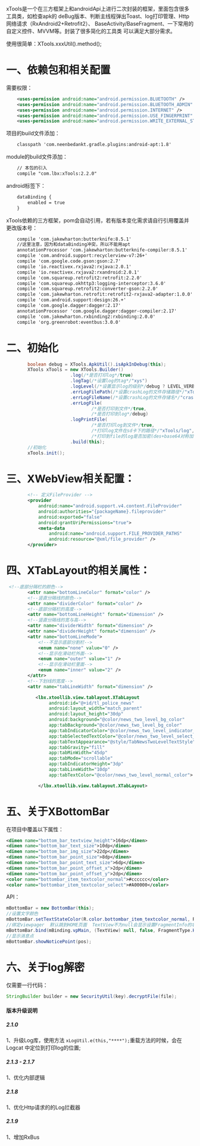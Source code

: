         
xTools是一个在三方框架上和androidApi上进行二次封装的框架，里面包含很多工具类，如检查apk的
deBug版本、判断主线程弹出Toast、log打印管理、Http网络请求（RxAndroid2+Retrofit2）、
BaseActivity/BaseFragment、一下常用的自定义控件、MVVM等。封装了很多简化的工具类
可以满足大部分需求。      
        
使用很简单：XTools.xxxUtil().method(); 
        
             
一、依赖包和相关配置
====
            
        
需要权限：
````Xml
    <uses-permission android:name="android.permission.BLUETOOTH" />
    <uses-permission android:name="android.permission.BLUETOOTH_ADMIN" />
    <uses-permission android:name="android.permission.INTERNET" />
    <uses-permission android:name="android.permission.USE_FINGERPRINT" />
    <uses-permission android:name="android.permission.WRITE_EXTERNAL_STORAGE" />
````
       
                
                
项目的build文件添加：

````Xml    
    classpath 'com.neenbedankt.gradle.plugins:android-apt:1.8'
 ````
        
        
        
module的build文件添加：

````Xml 
    // 本包的引入
    compile "com.lbx:xTools:2.2.0"
````
        
        
        
android标签下：  

````Xml 
    dataBinding {       
        enabled = true      
    } 
````



xTools依赖的三方框架，pom会自动引用，若有版本变化需求请自行引用覆盖并更改版本号：

````Xml 
    compile 'com.jakewharton:butterknife:8.5.1'
    //这里注意，因为和dataBinding冲突，所以不能用apt        
    annotationProcessor 'com.jakewharton:butterknife-compiler:8.5.1'            
    compile 'com.android.support:recyclerview-v7:26+'           
    compile 'com.google.code.gson:gson:2.7'             
    compile 'io.reactivex.rxjava2:rxjava:2.0.1'
    compile 'io.reactivex.rxjava2:rxandroid:2.0.1'
    compile 'com.squareup.retrofit2:retrofit:2.2.0'
    compile 'com.squareup.okhttp3:logging-interceptor:3.6.0'
    compile 'com.squareup.retrofit2:converter-gson:2.2.0'
    compile 'com.jakewharton.retrofit:retrofit2-rxjava2-adapter:1.0.0'
    compile 'com.android.support:design:26.+'
    compile 'com.google.dagger:dagger:2.17'
    annotationProcessor 'com.google.dagger:dagger-compiler:2.17'
    compile 'com.jakewharton.rxbinding2:rxbinding:2.0.0'
    compile 'org.greenrobot:eventbus:3.0.0'
````

       
二、初始化
====

```Java     
        boolean debug = XTools.ApkUtil().isApkInDebug(this);
        XTools xTools = new XTools.Builder()
                        .log(/*是否打印log*/true)
                        .logTag(/*设置log的tag*/"xys")
                        .logLevel(/*设置显示log的级别*/debug ? LEVEL_VERBOSE : LEVEL_NONE)
                        .errLogFilePath(/*设置crashLog的文件存储路径*/"xTools")
                        .errLogFileName(/*设置crashLog的文件存储名*/"crash")
                        .errLogFile(
                                /*是否打印到文件*/true,
                                /*是否打印到log*/debug)
                        .logPrintFile(
                                /*是否打印log到文件*/true,
                                /*打印log文件在sd卡下的路径*/"xTools/log", 
                                /*打印到file的log是否加密(des+base64对称加密), null为不加密*/ "lbx")
                        .build(this);         
        //初始化           
        xTools.init();          
```     
        
三、XWebView相关配置：
===
````Xml
        <!-- 定义FileProvider -->
        <provider
            android:name="android.support.v4.content.FileProvider"
            android:authorities="{packageName}.fileprovider"
            android:exported="false"
            android:grantUriPermissions="true">
            <meta-data
                android:name="android.support.FILE_PROVIDER_PATHS"
                android:resource="@xml/file_provider" />
        </provider>
````
四、XTabLayout的相关属性：
===
````Xml
 <!--底部分隔栏的颜色-->
        <attr name="bottomLineColor" format="color" />
        <!--竖直分隔线的颜色-->
        <attr name="dividerColor" format="color" />
        <!--底部分隔栏的高度-->
        <attr name="bottomLineHeight" format="dimension" />
        <!--竖直分隔线的宽与高-->
        <attr name="dividerWidth" format="dimension" />
        <attr name="dividerHeight" format="dimension" />
        <attr name="bottomLineMode">
            <!--不显示底部分割栏-->
            <enum name="none" value="0" />
            <!--显示在滑动栏外面-->
            <enum name="outer" value="1" />
            <!--显示在滑动栏里面-->
            <enum name="inner" value="2" />
        </attr>
        <!--下划线的宽度-->
        <attr name="tabLineWidth" format="dimension" />

           <lbx.xtoollib.view.tablayout.XTabLayout
                android:id="@+id/tl_police_news"
                android:layout_width="match_parent"
                android:layout_height="30dp"
                android:background="@color/news_two_level_bg_color"
                app:tabBackground="@color/news_two_level_bg_color"
                app:tabIndicatorColor="@color/news_two_level_indicator_color"
                app:tabSelectedTextColor="@color/news_two_level_select_color"
                app:tabTextAppearance="@style/TabNewsTwoLevelTextStyle"
                app:tabGravity="fill"
                app:tabMinWidth="45dp"
                app:tabMode="scrollable"
                app:tabIndicatorHeight="3dp"
                app:tabLineWidth="10dp"
                app:tabTextColor="@color/news_two_level_normal_color">

            </lbx.xtoollib.view.tablayout.XTabLayout>
````

五、关于XBottomBar
====
在项目中覆盖以下属性：
````Xml
<dimen name="bottom_bar_textview_height">16dp</dimen>
<dimen name="bottom_bar_text_size">10dp</dimen>
<dimen name="bottom_bar_img_size">22dp</dimen>
<dimen name="bottom_bar_point_size">8dp</dimen>
<dimen name="bottom_bar_point_text_size">6dp</dimen>
<dimen name="bottom_bar_point_offset_x">2dp</dimen>
<dimen name="bottom_bar_point_offset_y">2dp</dimen>
<color name="bottombar_item_textcolor_normal">#cccccc</color>
<color name="bottombar_item_textcolor_select">#A00000</color>
````

API：
````Java
mBottomBar = new BottomBar(this);
//设置文字颜色
mBottomBar.setTextStateColor(R.color.bottombar_item_textcolor_normal, R.color.bottombar_item_textcolor_select);
//绑定viewpager  默认跳到HOME页面  TextView不为null会显示设置FragmentInfo的名字 boolean滚动动画
mBottomBar.bind(mBinding.vpMain, (TextView) null, false, FragmentType.HOME.getPos());
//显示消息点
mBottomBar.showNoticePoint(pos);
````

六、关于log解密
====
仅需要一行代码：
````Java
StringBuilder builder = new SecurityUtil(key).decryptFile(file);
````

#### 版本升级说明
##### 2.1.0
1、升级Log库，使用方法 `xLogUtil.e(this,"****");`重载方法的时候，会在Logcat
中定位到打印log的位置;
##### 2.1.3 - 2.1.7
1、优化内部逻辑
##### 2.1.8
1、优化Http请求的的Log拦截器
##### 2.1.9
1、增加RxBus